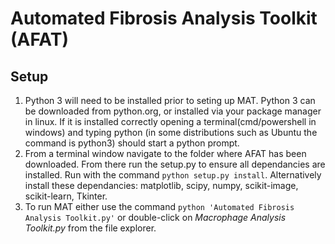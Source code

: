 # Automated Fibrosis Analysis Toolkit (AFAT)

## Setup
1. Python 3 will need to be installed prior to seting up MAT. Python 3 can be 
    downloaded from python.org, or installed via your package manager in linux. 
    If it is installed correctly opening a terminal(cmd/powershell in windows)
    and typing python (in some distributions such as Ubuntu the command is 
    python3) should start a python prompt.
2. From a terminal window navigate to the folder where AFAT has been downloaded. 
    From there run the setup.py to ensure all dependancies are installed. Run
    with the command `python setup.py install`. Alternatively install these 
    dependancies: matplotlib, scipy, numpy, scikit-image, scikit-learn, Tkinter.
3. To run MAT either use the command `python 'Automated Fibrosis Analysis Toolkit.py'`
    or double-click on *Macrophage Analysis Toolkit.py* from the file explorer.
